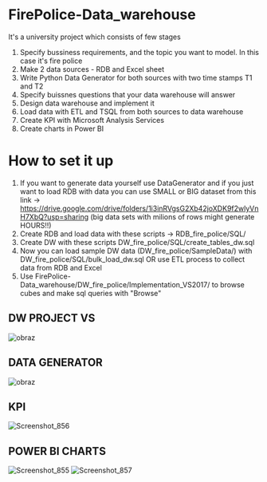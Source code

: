 # FirePolice-Data_warehouse

It's a university project which consists of few stages

1. Specify bussiness requirements, and the topic you want to model. In this case it's fire police
2. Make 2 data sources - RDB and Excel sheet
3. Write Python Data Generator for both sources with two time stamps T1 and T2
4. Specify buissnes questions that your data warehouse will answer 
5. Design data warehouse and implement it
6. Load data with ETL and TSQL from both sources to data warehouse
7. Create KPI with Microsoft Analysis Services
8. Create charts in Power BI


# How to set it up

1. If you want to generate data yourself use DataGenerator and if you just want to load RDB with data you can use SMALL or BIG dataset from this link -> https://drive.google.com/drive/folders/1i3inRVgsG2Xb42joXDK9f2wlyVnH7XbQ?usp=sharing (big data sets with milions of rows might generate HOURS!!)
2. Create RDB and load data with these scripts -> RDB_fire_police/SQL/
3. Create DW with these scripts DW_fire_police/SQL/create_tables_dw.sql
4. Now you can load sample DW data (DW_fire_police/SampleData/) with DW_fire_police/SQL/bulk_load_dw.sql OR use ETL process to collect data from RDB and Excel
5. Use FirePolice-Data_warehouse/DW_fire_police/Implementation_VS2017/ to browse cubes and make sql queries with "Browse" 

## DW PROJECT VS
![obraz](https://user-images.githubusercontent.com/21158649/146068374-c3575fdd-8ea6-41d0-85f0-4cc86987281b.png)

## DATA GENERATOR

![obraz](https://user-images.githubusercontent.com/21158649/146068530-9e2bd008-98ac-4903-8a9a-dc1b1ab1f20d.png)

## KPI
![Screenshot_856](https://user-images.githubusercontent.com/21158649/154797867-bf4fd7f6-9762-4acc-afc0-9bbae2cd9986.png)


## POWER BI CHARTS
![Screenshot_855](https://user-images.githubusercontent.com/21158649/154797822-047c6651-14af-489b-8bbb-ed4b550c5c5c.png)
![Screenshot_857](https://user-images.githubusercontent.com/21158649/154797845-c11ad37a-c7f5-4236-8461-330c1e8dce96.png)
